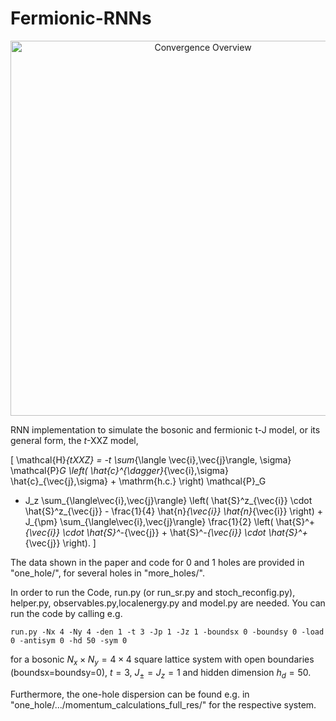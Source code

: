 # Fermionic-RNNs
<div align="center">
    <img width="600" alt="Convergence Overview" src="https://github.com/HannahLange/Fermionic-RNNs/assets/82364625/1a4e3f1e-0280-4e79-9dad-270b6cb13d37">
</div>


RNN implementation to simulate the bosonic and fermionic t-J model, or its general form, the $t$-XXZ model,

\[
\mathcal{H}_{tXXZ} = -t \sum_{\langle \vec{i},\vec{j}\rangle, \sigma} \mathcal{P}_G \left( \hat{c}^{\dagger}_{\vec{i},\sigma} \hat{c}_{\vec{j},\sigma} + \mathrm{h.c.} \right) \mathcal{P}_G
+ J_z \sum_{\langle\vec{i},\vec{j}\rangle} \left( \hat{S}^z_{\vec{i}} \cdot \hat{S}^z_{\vec{j}} - \frac{1}{4} \hat{n}_{\vec{i}} \hat{n}_{\vec{i}} \right) + J_{\pm} \sum_{\langle\vec{i},\vec{j}\rangle} \frac{1}{2} \left( \hat{S}^+_{\vec{i}} \cdot \hat{S}^-_{\vec{j}} + \hat{S}^-_{\vec{i}} \cdot \hat{S}^+_{\vec{j}} \right).
\]




The data shown in the paper and code for 0 and 1 holes are provided in "one_hole/", for several holes in "more_holes/".

In order to run the Code, run.py (or run_sr.py and stoch_reconfig.py), helper.py, observables.py,localenergy.py and model.py are needed. You can run the code by calling e.g.

`run.py -Nx 4 -Ny 4 -den 1 -t 3 -Jp 1 -Jz 1 -boundsx 0 -boundsy 0 -load 0 -antisym 0 -hd 50 -sym 0`

for a bosonic $N_x\times N_y=4\times 4$ square lattice system with open boundaries (boundsx=boundsy=0), $t=3$, $J_{\pm}=J_z=1$ and hidden dimension $h_d=50$. 

Furthermore, the one-hole dispersion can be found e.g. in "one_hole/.../momentum_calculations_full_res/" for the respective system.

